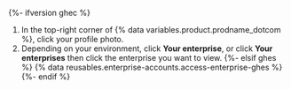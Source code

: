 {%- ifversion ghec %}
1. In the top-right corner of {% data variables.product.prodname_dotcom %}, click your profile photo.
1. Depending on your environment, click **Your enterprise**, or click **Your enterprises** then click the enterprise you want to view.
{%- elsif ghes %}
{% data reusables.enterprise-accounts.access-enterprise-ghes %}
{%- endif %}
